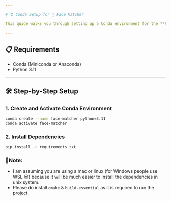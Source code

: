 ```yaml
---

# ⚙️ Conda Setup for 🧠 Face Matcher

This guide walks you through setting up a Conda environment for the **Face Matcher** project.

---
```


## 📋 Requirements

- Conda (Miniconda or Anaconda)
- Python 3.11

---


## 🛠️ Step-by-Step Setup

### 1. Create and Activate Conda Environment

```bash
conda create --name face-matcher python=3.11
conda activate face-matcher
```

### 2. Install Dependencies

```bash
pip install -r requirements.txt
```

### 📝Note:
- I am assuming you are using a mac or linux (for Windows people use WSL 😒) because it will be much easier to install the dependencies in unix system.
- Please do install `cmake` & `build-essential` as it is required to run the project.